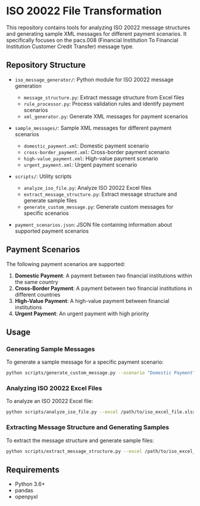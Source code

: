 # ISO 20022 File Transformation

This repository contains tools for analyzing ISO 20022 message structures and generating sample XML messages for different payment scenarios. It specifically focuses on the pacs.008 (Financial Institution To Financial Institution Customer Credit Transfer) message type.

## Repository Structure

- `iso_message_generator/`: Python module for ISO 20022 message generation
   - `message_structure.py`: Extract message structure from Excel files
   - `rule_processor.py`: Process validation rules and identify payment scenarios
   - `xml_generator.py`: Generate XML messages for payment scenarios

- `sample_messages/`: Sample XML messages for different payment scenarios
   - `domestic_payment.xml`: Domestic payment scenario
   - `cross-border_payment.xml`: Cross-border payment scenario
   - `high-value_payment.xml`: High-value payment scenario
   - `urgent_payment.xml`: Urgent payment scenario

- `scripts/`: Utility scripts
   - `analyze_iso_file.py`: Analyze ISO 20022 Excel files
   - `extract_message_structure.py`: Extract message structure and generate sample files
   - `generate_custom_message.py`: Generate custom messages for specific scenarios

- `payment_scenarios.json`: JSON file containing information about supported payment scenarios

## Payment Scenarios

The following payment scenarios are supported:

1. **Domestic Payment**: A payment between two financial institutions within the same country
2. **Cross-Border Payment**: A payment between two financial institutions in different countries
3. **High-Value Payment**: A high-value payment between financial institutions
4. **Urgent Payment**: An urgent payment with high priority

## Usage

### Generating Sample Messages

To generate a sample message for a specific payment scenario:

```bash
python scripts/generate_custom_message.py --scenario "Domestic Payment" --output custom_domestic.xml
```

### Analyzing ISO 20022 Excel Files

To analyze an ISO 20022 Excel file:

```bash
python scripts/analyze_iso_file.py --excel /path/to/iso_excel_file.xlsx
```

### Extracting Message Structure and Generating Samples

To extract the message structure and generate sample files:

```bash
python scripts/extract_message_structure.py --excel /path/to/iso_excel_file.xlsx --output /path/to/output_dir
```

## Requirements

- Python 3.6+
- pandas
- openpyxl
